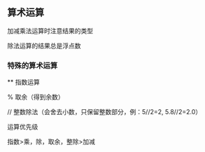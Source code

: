 ## 算术运算

加减乘法运算时注意结果的类型

除法运算的结果总是浮点数

### 特殊的算术运算

**    指数运算

%      取余（得到余数）

//	   整数除法（会舍去小数，只保留整数部分，例：5//2=2,	5.8//2=2.0）

运算优先级

指数>乘，除，取余，整除>加减
